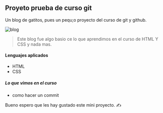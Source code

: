 ## Proyeto prueba de curso git

Un blog de gatitos, pues un pequ;o proyecto del curso de git y github.

![blog](https://user-images.githubusercontent.com/73970486/116950354-be9a2180-ac52-11eb-9a3d-e0c45c5837e6.png)
> Este blog fue algo basio ce lo que aprendimos en el curso de HTML Y CSS y nada mas.

#### Lenguajes aplicados
+ HTML
+ CSS

##### Lo que vimos en el curso

+ como hacer un commit

Bueno espero que les hay gustado este mini proyecto. &#9997;

